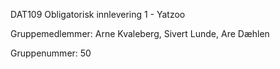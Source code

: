 DAT109 Obligatorisk innlevering 1 - Yatzoo 

Gruppemedlemmer: Arne Kvaleberg, Sivert Lunde, Are Dæhlen

Gruppenummer: 50
